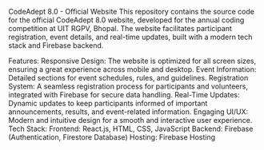 CodeAdept 8.0 - Official Website
This repository contains the source code for the official CodeAdept 8.0 website, developed for the annual coding competition at UIT RGPV, Bhopal. The website facilitates participant registration, event details, and real-time updates, built with a modern tech stack and Firebase backend.

Features:
Responsive Design: The website is optimized for all screen sizes, ensuring a great experience across mobile and desktop.
Event Information: Detailed sections for event schedules, rules, and guidelines.
Registration System: A seamless registration process for participants and volunteers, integrated with Firebase for secure data handling.
Real-Time Updates: Dynamic updates to keep participants informed of important announcements, results, and event-related information.
Engaging UI/UX: Modern and intuitive design for a smooth and interactive user experience.
Tech Stack:
Frontend: React.js, HTML, CSS, JavaScript
Backend: Firebase (Authentication, Firestore Database)
Hosting: Firebase Hosting

